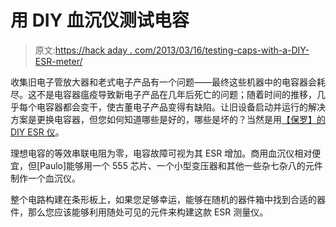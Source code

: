 # 用 DIY 血沉仪测试电容

> 原文:[https://hack aday . com/2013/03/16/testing-caps-with-a-DIY-ESR-meter/](https://hackaday.com/2013/03/16/testing-caps-with-a-diy-esr-meter/)

收集旧电子管放大器和老式电子产品有一个问题——最终这些机器中的电容器会耗尽。这不是电容器瘟疫导致新电子产品在几年后死亡的问题；随着时间的推移，几乎每个电容器都会变干，使古董电子产品变得有缺陷。让旧设备启动并运行的解决方案是更换电容器，但您如何知道哪些是好的，哪些是坏的？当然是用[【保罗】的 DIY ESR 仪](http://paulorenato.com/joomla/index.php?option=com_content&view=article&id=94:building-an-esr-meter&catid=4:projects&Itemid=4)。

理想电容的等效串联电阻为零，电容故障可视为其 ESR 增加。商用血沉仪相对便宜，但[Paulo]能够用一个 555 芯片、一个小型变压器和其他一些杂七杂八的元件制作一个血沉仪。

整个电路构建在条形板上，如果您足够幸运，能够在随机的器件箱中找到合适的器件，那么您应该能够利用随处可见的元件来构建这款 ESR 测量仪。
